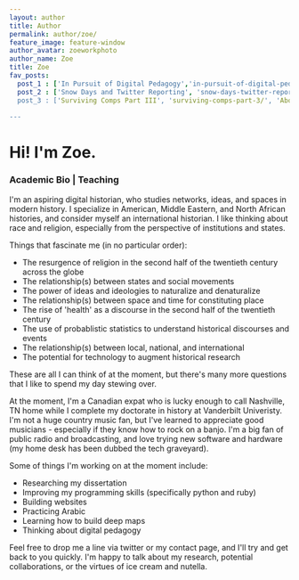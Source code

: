 ```yaml
---
layout: author
title: Author
permalink: author/zoe/
feature_image: feature-window
author_avatar: zoeworkphoto
author_name: Zoe
title: Zoe 
fav_posts:
  post_1 : ['In Pursuit of Digital Pedagogy','in-pursuit-of-digital-pedagogy/', 'Interested in teaching and digital tools? Check out the beginning of a series I produced for the Vanderbilt Institute of Digital Learning on digital pedagogy.']
  post_2 : ['Snow Days and Twitter Reporting', 'snow-days-twitter-reporting/', My first foray into network analysis using Twitter and Snowpocalypse of 2015 in Tennessee.']
  post_3 : ['Surviving Comps Part III', 'surviving-comps-part-3/', 'About to sit your comprehensive exams? Learn how I survived and how you might thrive.']

---
```


# Hi! I'm Zoe.

### <a name="Academia Bio"></a>Academic Bio | <a name="Teaching"></a>Teaching
I'm an aspiring digital historian, who studies networks, ideas, and spaces in modern history. I specialize in American, Middle Eastern, and North African histories, and consider myself an international historian. I like thinking about race and religion, especially from the perspective of institutions and states. 

Things that fascinate me (in no particular order):

* The resurgence of religion in the second half of the twentieth century across the globe
* The relationship(s) between states and social movements
* The power of ideas and ideologies to naturalize and denaturalize 
* The relationship(s) between space and time for constituting place
* The rise of 'health' as a discourse in the second half of the twentieth century
* The use of probablistic statistics to understand historical discourses and events
* The relationship(s) between local, national, and international
* The potential for technology to augment historical research

These are all I can think of at the moment, but there's many more questions that I like to spend my day stewing over. 

At the moment, I'm a Canadian expat who is lucky enough to call Nashville, TN home while I complete my doctorate in history at Vanderbilt Univeristy. I'm not a huge country music fan, but I've learned to appreciate good musicians - especially if they know how to rock on a banjo. I'm a big fan of public radio and broadcasting, and love trying new software and hardware (my home desk has been dubbed the tech graveyard).

Some of things I'm working on at the moment include:

* Researching my dissertation
* Improving my programming skills (specifically python and ruby)
* Building websites
* Practicing Arabic 
* Learning how to build deep maps
* Thinking about digital pedagogy

Feel free to drop me a line via twitter or my contact page, and I'll try and get back to you quickly. I'm happy to talk about my research, potential collaborations, or the virtues of ice cream and nutella. 






